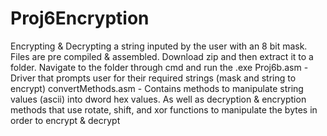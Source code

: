 # Proj6Encryption
Encrypting &amp; Decrypting a string inputed by the user with an 8 bit mask.
Files are pre compiled & assembled. Download zip and then extract it to a folder. Navigate to the folder through cmd and run the .exe
Proj6b.asm - Driver that prompts user for their required strings (mask and string to encrypt)
convertMethods.asm - Contains methods to manipulate string values (ascii) into dword hex values. 
As well as decryption & encryption methods that use rotate, shift, and xor functions to manipulate the bytes in order to encrypt & decrypt
